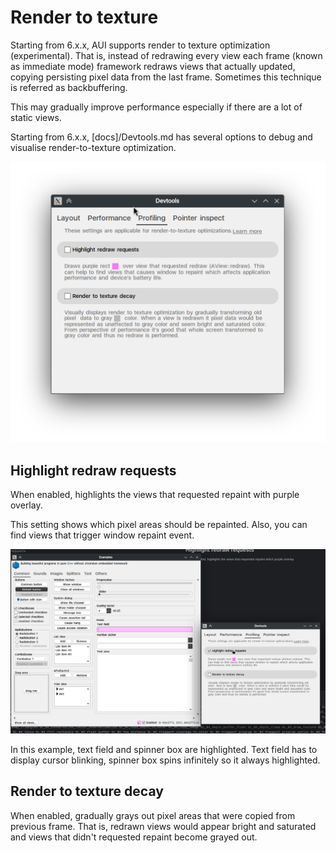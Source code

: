# Render to texture

Starting from 6.x.x, AUI supports render to texture optimization (experimental). That is, instead of redrawing
every view each frame (known as immediate mode) framework redraws views that actually updated, copying persisting
pixel data from the last frame. Sometimes this technique is referred as backbuffering.

This may gradually improve performance especially if there are a lot of static views.

Starting from 6.x.x, [docs]/Devtools.md has several options to debug and visualise render-to-texture optimization.

![](imgs/Screenshot_20241014_054912.png)

## Highlight redraw requests

When enabled, highlights the views that requested repaint with purple overlay.

This setting shows which pixel areas should be repainted. Also, you can find views that trigger window repaint event.

![](imgs/Screenshot_20241014_055322.png)

In this example, text field and spinner box are highlighted. Text field has to display cursor blinking, spinner box
spins infinitely so it always highlighted.

## Render to texture decay

When enabled, gradually grays out pixel areas that were copied from previous frame. That is, redrawn views would appear
bright and saturated and views that didn't requested repaint become grayed out.